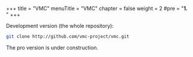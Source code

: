+++
title = "VMC"
menuTitle = "VMC"
chapter = false
weight = 2
#pre = "<b>1. </b>"
+++

Development version (the whole repository):
```bash 
git clone http://github.com/vmc-project/vmc.git
```

The pro version is under construction.

<!--
<p>To switch to pro tagged version 1.0:</p>

```bash
cd vmc
git checkout v1-0
```
-->
